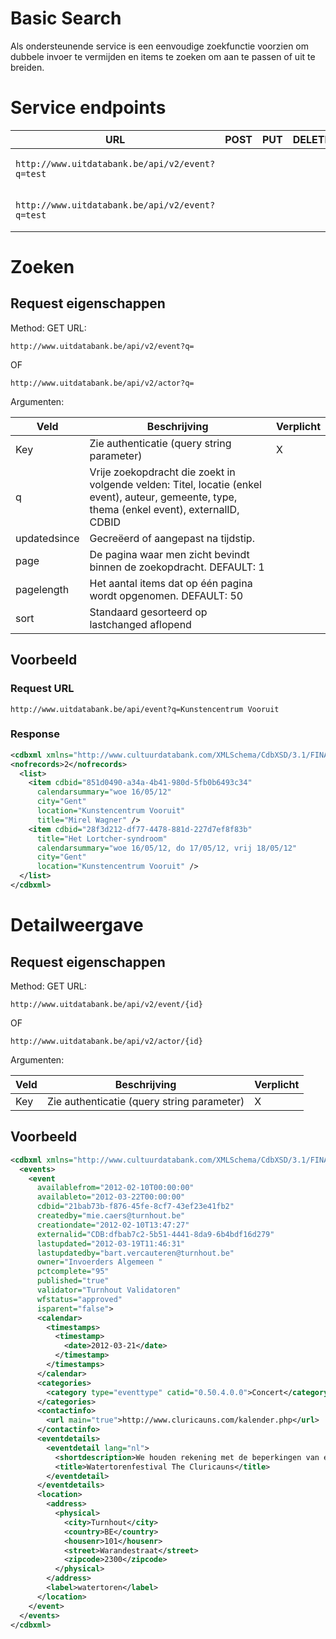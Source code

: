 ---
---

# Basic Search

Als ondersteunende service is een eenvoudige zoekfunctie voorzien om dubbele invoer te vermijden en items te zoeken om aan te passen of uit te breiden.

# Service endpoints


| URL | POST | PUT | DELETE | GET |
| -- | -- | -- | -- | -- |
| ```http://www.uitdatabank.be/api/v2/event?q=test``` |  |  |  | X (events zoeken) |
| ```http://www.uitdatabank.be/api/v2/event?q=test``` |  |  |  | X (actors zoeken) |

# Zoeken

## Request eigenschappen

Method: GET
URL:

```
http://www.uitdatabank.be/api/v2/event?q=
```

OF

```
http://www.uitdatabank.be/api/v2/actor?q=
```

Argumenten:

| Veld | Beschrijving | Verplicht |
| -- | -- | -- |
| Key | Zie authenticatie (query string parameter) | X |
| q | Vrije zoekopdracht die zoekt in volgende velden: Titel, locatie (enkel event), auteur, gemeente, type, thema (enkel event), externalID, CDBID |  |
| updatedsince | Gecreëerd of aangepast na tijdstip. |  |
| page | De pagina waar men zicht bevindt binnen de zoekopdracht. DEFAULT: 1 |  |
| pagelength | Het aantal items dat op één pagina wordt opgenomen. DEFAULT: 50 |  |
| sort | 	Standaard gesorteerd op lastchanged aflopend |  |

## Voorbeeld

### Request URL

```
http://www.uitdatabank.be/api/event?q=Kunstencentrum Vooruit
```

### Response

~~~ xml
<cdbxml xmlns="http://www.cultuurdatabank.com/XMLSchema/CdbXSD/3.1/FINAL">
<nofrecords>2</nofrecords>
  <list>
    <item cdbid="851d0490-a34a-4b41-980d-5fb0b6493c34"
      calendarsummary="woe 16/05/12"
      city="Gent"
      location="Kunstencentrum Vooruit"
      title="Mirel Wagner" />
    <item cdbid="28f3d212-df77-4478-881d-227d7ef8f83b"
      title="Het Lortcher-syndroom"
      calendarsummary="woe 16/05/12, do 17/05/12, vrij 18/05/12"
      city="Gent"
      location="Kunstencentrum Vooruit" />
  </list>
</cdbxml>
~~~

# Detailweergave

## Request eigenschappen

Method: GET
URL:

```
http://www.uitdatabank.be/api/v2/event/{id}
```

OF

```
http://www.uitdatabank.be/api/v2/actor/{id}
```

Argumenten:

| Veld | Beschrijving | Verplicht |
| -- | -- | -- |
| Key | Zie authenticatie (query string parameter) | X |

## Voorbeeld

~~~ xml
<cdbxml xmlns="http://www.cultuurdatabank.com/XMLSchema/CdbXSD/3.1/FINAL">
  <events>
    <event
      availablefrom="2012-02-10T00:00:00"
      availableto="2012-03-22T00:00:00"
      cdbid="21bab73b-f876-45fe-8cf7-43ef23e41fb2"
      createdby="mie.caers@turnhout.be"
      creationdate="2012-02-10T13:47:27"
      externalid="CDB:dfbab7c2-5b51-4441-8da9-6b4bdf16d279"
      lastupdated="2012-03-19T11:46:31"
      lastupdatedby="bart.vercauteren@turnhout.be"
      owner="Invoerders Algemeen "
      pctcomplete="95"
      published="true"
      validator="Turnhout Validatoren"
      wfstatus="approved"
      isparent="false">
      <calendar>
        <timestamps>
          <timestamp>
            <date>2012-03-21</date>
          </timestamp>
        </timestamps>
      </calendar>
      <categories>
        <category type="eventtype" catid="0.50.4.0.0">Concert</category>
      </categories>
      <contactinfo>
        <url main="true">http://www.cluricauns.com/kalender.php</url>
      </contactinfo>
      <eventdetails>
        <eventdetail lang="nl">
          <shortdescription>We houden rekening met de beperkingen van een kleine ruimte</shortdescription>
          <title>Watertorenfestival The Cluricauns</title>
        </eventdetail>
      </eventdetails>
      <location>
        <address>
          <physical>
            <city>Turnhout</city>
            <country>BE</country>
            <housenr>101</housenr>
            <street>Warandestraat</street>
            <zipcode>2300</zipcode>
          </physical>
        </address>
        <label>watertoren</label>
      </location>
    </event>
  </events>
</cdbxml>
~~~
